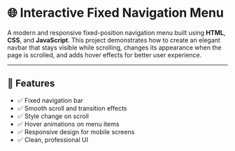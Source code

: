 # 🌐 Interactive Fixed Navigation Menu

A modern and responsive fixed-position navigation menu built using **HTML**, **CSS**, and **JavaScript**. This project demonstrates how to create an elegant navbar that stays visible while scrolling, changes its appearance when the page is scrolled, and adds hover effects for better user experience.

---

## 🚀 Features

- ✅ Fixed navigation bar
- ✅ Smooth scroll and transition effects
- ✅ Style change on scroll
- ✅ Hover animations on menu items
- ✅ Responsive design for mobile screens
- ✅ Clean, professional UI
